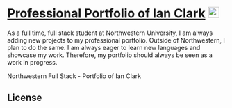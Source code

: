 # [Professional Portfolio of Ian Clark](https://ianclark-fullstack.github.io/)  <img width="25" alt="startup-icon 1" src="https://user-images.githubusercontent.com/90655370/137428125-7721180d-a943-4483-a2d4-a5d7d881d2a5.png">


As a full time, full stack student at Northwestern University, I am always adding new projects to my professional portfolio. Outside of Northwestern, I plan to do the same. I am always eager to learn new languages and showcase my work. Therefore, my portfolio should always be seen as a work in progress.


Northwestern Full Stack - Portfolio of Ian Clark

## License 
